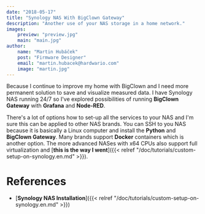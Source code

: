 ```yaml
---
date: "2018-05-17"
title: "Synology NAS With BigClown Gateway"
description: "Another use of your NAS storage in a home network."
images:
    preview: "preview.jpg"
    main: "main.jpg"
author:
    name: "Martin Hubáček"
    post: "Firmware Designer"
    email: "martin.hubacek@hardwario.com"
    image: "martin.jpg"
---
```


Because I continue to improve my home with BigClown and I need more permanent solution to save and visualize measured data. I have Synology NAS running 24/7 so I've explored possibilities of running **BigClown Gateway** with **Grafana** and **Node-RED**.

There's a lot of options how to set-up all the services to your NAS and I'm sure this can be applied to other NAS brands. You can SSH to you NAS because it is basically a Linux computer and install the **Python** and **BigClown Gateway**. Many brands support **Docker** containers which is another option. The more advanced NASes with x64 CPUs also support full virtualization and [**this is the way I went**]({{< relref "/doc/tutorials/custom-setup-on-synology.en.md" >}}).

# References

  * [**Synology NAS Installation**]({{< relref "/doc/tutorials/custom-setup-on-synology.en.md" >}})
